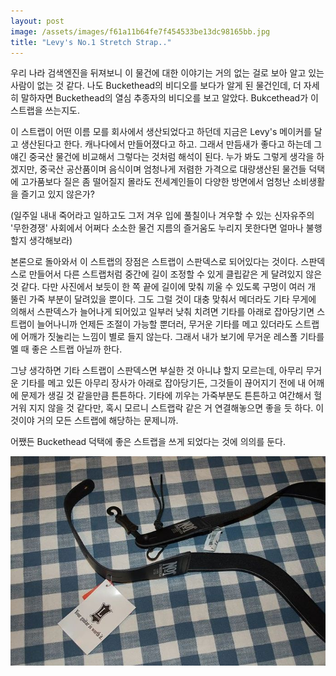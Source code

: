 ```yaml
---
layout: post
image: /assets/images/f61a11b64fe7f454533be13dc98165bb.jpg
title: "Levy's No.1 Stretch Strap.."
---
```



우리 나라 검색엔진을 뒤져보니 이 물건에 대한 이야기는 거의 없는 걸로 보아 알고 있는 사람이 없는 것 같다. 나도 Buckethead의 비디오를 보다가 알게 된 물건인데, 더 자세히 말하자면 Buckethead의 열심 추종자의 비디오를 보고 알았다. Bukcethead가 이 스트랩을 쓰는지도.




이 스트랩이 어떤 이름 모를 회사에서 생산되었다고 하던데 지금은 Levy's 메이커를 달고 생산된다고 한다. 캐나다에서 만들어졌다고 하고. 그래서 만듬새가 좋다고 하는데 그 얘긴 중국산 물건에 비교해서 그렇다는 것처럼 해석이 된다. 누가 봐도 그렇게 생각을 하겠지만, 중국산 공산품이며 음식이며 엄청나게 저렴한 가격으로 대량생산된 물건들 덕택에 고가품보다 질은 좀 떨어질지 몰라도 전세계인들이 다양한 방면에서 엄청난 소비생활을 즐기고 있지 않은가? 

(일주일 내내 죽어라고 일하고도 그저 겨우 입에 풀칠이나 겨우할 수 있는 신자유주의 '무한경쟁' 사회에서 어쩌다 소소한 물건 지름의 즐거움도 누리지 못한다면 얼마나 불행할지 생각해보라)




본론으로 돌아와서 이 스트랩의 장점은 스트랩이 스판덱스로 되어있다는 것이다. 스판덱스로 만들어서 다른 스트랩처럼 중간에 길이 조정할 수 있게 클립같은 게 달려있지 않은 것 같다. 다만 사진에서 보듯이 한 쪽 끝에 길이에 맞춰 끼울 수 있도록 구멍이 여러 개 뚤린 가죽 부분이 달려있을 뿐이다. 그도 그럴 것이 대충 맞춰서 메더라도 기타 무게에 의해서 스판덱스가 늘어나게 되어있고 일부러 낮춰 치려면 기타를 아래로 잡아당기면 스트랩이 늘어나니까 언제든 조절이 가능할 뿐더러, 무거운 기타를 메고 있더라도 스트랩에 어깨가 짓눌리는 느낌이 별로 들지 않는다. 그래서 내가 보기에 무거운 레스폴 기타를 멜 때 좋은 스트랩 아닐까 한다.




그냥 생각하면 기타 스트랩이 스판덱스면 부실한 것 아니냐 할지 모르는데, 아무리 무거운 기타를 메고 있든 아무리 장사가 아래로 잡아당기든, 그것들이 끊어지기 전에 내 어깨에 문제가 생길 것 같을만큼 튼튼하다. 기타에 끼우는 가죽부분도 튼튼하고 여간해서 헐거워 지지 않을 것 같다만, 혹시 모르니 스트랩락 같은 거 연결해놓으면 좋을 듯 하다. 이것이야 거의 모든 스트랩에 해당하는 문제니까.




어쨌든 Buckethead 덕택에 좋은 스트랩을 쓰게 되었다는 것에 의의를 둔다.






![image](/assets/images/f61a11b64fe7f454533be13dc98165bb.jpg)





